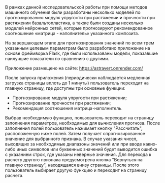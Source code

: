 В рамках данной исследовательской работы при помощи методов машинного обучения были разработаны несколько моделей по прогнозированию модуля упругости при растяжении и прочности при растяжении базальтопластика, а также были созданы несколько моделей нейронных сетей, которые прогнозируют рекомендованное соотношение «матрица - наполнитель» указанного композита.

На завершающем этапе для прогнозирования значений по всем трем указанным целевым параметрам было разработано приложение на основе фреймворка Flask, где были использованы модели, показавшие наилучшие показатели по сравнению с другими.

Приложение размещено на сайте: https://astravert.onrender.com/

После запуска приложения (периодически наблюдается медленная загрузка страницы вплоть до 1 минуты) пользователь переходит на главную страницу, где доступны три основные функции:
- Прогнозирование модуля упругости при растяжении;
- Прогнозирование прочности при растяжении;
- Рекомендация соотношения матрица-наполнитель.

Выбрав необходимую функцию, пользователь переходит на страницу заполнения параметров, необходимых для вычисления прогноза. После заполнения полей пользователь нажимает кнопку "Рассчитать", расположенную ниже полей. Затем получает спрогнозированное значение для выбранного признака. 
В случае указания чисел, выходящих за необходимые диапазоны значений или при вводе каких-либо иных символов или буквенных значений будет выводится ошибка с указанием строк, где указаны неверные значения.
Для перехода к расчету другого признака предусмотрена кнопка "Вернуться на главную страницу", находящаяся внизу страницы. После этого пользователь выбирает другую функцию и переходит на страницу расчета.

